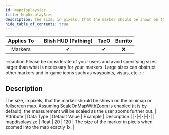 ```yaml
---
id: mapdisplaysize
title: MapDisplaySize
description: The size, in pixels, that the marker should be shown on the minimap or fullscreen map.  Assuming [ScaleOnMapWithZoom](scaleonmapwithzoom) is enabled (it is by default), the measurement will be scaled as the user zooms further out.
hide_table_of_contents: true
---
```

| Applies To | | Blish HUD (Pathing) | TacO | Burrito |
|-|-|-|-|-|
| <center>Markers</center> | | <center>✔</center> | <center>✔</center> | <center>❌</center> |


:::caution 
Please be considerate of your users and avoid specifying sizes larger than what is necessary for your markers. Large sizes can obstruct other markers and in-game icons such as waypoints, vistas, etc.
:::


## Description
The size, in pixels, that the marker should be shown on the minimap or fullscreen map.  Assuming [ScaleOnMapWithZoom](scaleonmapwithzoom) is enabled (it is by default), the measurement will be scaled as the user zooms further out.
| Attribute | Data Type | Default Value | Example | Description |
|-|-|-|-|-|
| mapdisplaysize | float | 20 | 120 | The size of the marker in pixels when zoomed into the map exactly 1x. | 


